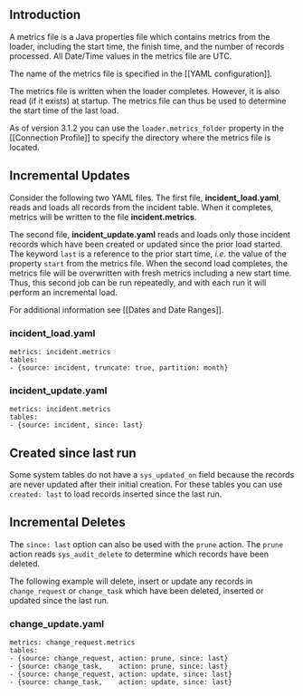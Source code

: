 ## Introduction
A metrics file is a Java properties file which contains metrics from the loader, including the start time, the finish time, and the number of records processed. All Date/Time values in the metrics file are UTC.

The name of the metrics file is specified in the [[YAML configuration]].

The metrics file is written when the loader completes. However, it is also read (if it exists) at startup. The metrics file can thus be used to determine the start time of the last load.

As of version 3.1.2 you can use the `loader.metrics_folder` property in the [[Connection Profile]] to specify the directory where the metrics file is located. 

## Incremental Updates

Consider the following two YAML files. The first file, **incident_load.yaml**, reads and loads all records from the incident table. When it completes, metrics will be written to the file **incident.metrics**.

The second file, **incident_update.yaml** reads and loads only those incident records which have been created or updated since the prior load started. The keyword `last` is a reference to the prior start time, _i.e._ the value of the property `start` from the metrics file. When the second load completes, the metrics file will be overwritten with fresh metrics including a new start time. Thus, this second job can be run repeatedly, and with each run it will perform an incremental load.

For additional information see [[Dates and Date Ranges]].

### incident_load.yaml

    metrics: incident.metrics
    tables: 
    - {source: incident, truncate: true, partition: month}

### incident_update.yaml

    metrics: incident.metrics
    tables:
    - {source: incident, since: last}

## Created since last run
Some system tables do not have a `sys_updated_on` field because the records are never updated after their initial creation. For these tables you can use `created: last` to load records inserted since the last run.

## Incremental Deletes
The `since: last` option can also be used with the `prune` action. The `prune` action reads `sys_audit_delete` to determine which records have been deleted.

The following example will delete, insert or update any records in `change_request` or `change_task` which have been deleted, inserted or updated since the last run.

### change_update.yaml
    
    metrics: change_request.metrics
    tables:
    - {source: change_request, action: prune, since: last}
    - {source: change_task,    action: prune, since: last}
    - {source: change_request, action: update, since: last}
    - {source: change_task,    action: update, since: last}
